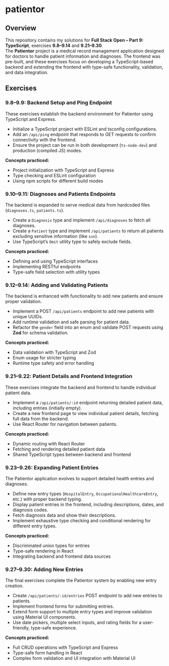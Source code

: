 # patientor

## Overview

This repository contains my solutions for **Full Stack Open – Part 9: TypeScript**, exercises **9.8–9.14** and **9.21–9.30**.  
The **Patientor** project is a medical record management application designed for doctors to handle patient information and diagnoses. The frontend was pre-built, and these exercises focus on developing a TypeScript-based backend and extending the frontend with type-safe functionality, validation, and data integration.  

## Exercises  

### 9.8–9.9: Backend Setup and Ping Endpoint

These exercises establish the backend environment for Patientor using TypeScript and Express.  

- Initialize a TypeScript project with ESLint and tsconfig configurations.
- Add an `/api/ping` endpoint that responds to GET requests to confirm connectivity with the frontend.  
- Ensure the project can be run in both development (`ts-node-dev`) and production (compiled JS) modes.  

**Concepts practiced:**

- Project initialization with TypeScript and Express  
- Type checking and ESLint configuration  
- Using npm scripts for different build modes  

### 9.10–9.11: Diagnoses and Patients Endpoints

The backend is expanded to serve medical data from hardcoded files (`diagnoses.ts`, `patients.ts`).  

- Create a `Diagnosis` type and implement `/api/diagnoses` to fetch all diagnoses.
- Create a `Patient` type and implement `/api/patients` to return all patients excluding sensitive information (like `ssn`).  
- Use TypeScript’s `Omit` utility type to safely exclude fields.  

**Concepts practiced:**

- Defining and using TypeScript interfaces  
- Implementing RESTful endpoints  
- Type-safe field selection with utility types  

### 9.12–9.14: Adding and Validating Patients

The backend is enhanced with functionality to add new patients and ensure proper validation.  

- Implement a POST `/api/patients` endpoint to add new patients with unique UUIDs.  
- Add runtime validation and safe parsing for patient data.  
- Refactor the `gender` field into an enum and validate POST requests using **Zod** for schema validation.  

**Concepts practiced:**

- Data validation with TypeScript and Zod  
- Enum usage for stricter typing  
- Runtime type safety and error handling  

### 9.21–9.22: Patient Details and Frontend Integration

These exercises integrate the backend and frontend to handle individual patient data.  

- Implement a `/api/patients/:id` endpoint returning detailed patient data, including entries (initially empty).  
- Create a new frontend page to view individual patient details, fetching full data from the backend.  
- Use React Router for navigation between patients.  

**Concepts practiced:**  

- Dynamic routing with React Router
- Fetching and rendering detailed patient data  
- Shared TypeScript types between backend and frontend  

### 9.23–9.26: Expanding Patient Entries

The Patientor application evolves to support detailed health entries and diagnoses.  

- Define new entry types (`HospitalEntry`, `OccupationalHealthcareEntry`, etc.) with proper backend typing.  
- Display patient entries in the frontend, including descriptions, dates, and diagnosis codes.  
- Fetch diagnosis data and show their descriptions.  
- Implement exhaustive type checking and conditional rendering for different entry types.  

**Concepts practiced:**

- Discriminated union types for entries  
- Type-safe rendering in React  
- Integrating backend and frontend data sources  

### 9.27–9.30: Adding New Entries

The final exercises complete the Patientor system by enabling new entry creation.  

- Create `/api/patients/:id/entries` POST endpoint to add new entries to patients.  
- Implement frontend forms for submitting entries.  
- Extend form support to multiple entry types and improve validation using Material UI components.  
- Use date pickers, multiple select inputs, and rating fields for a user-friendly, type-safe experience.  

**Concepts practiced:**

- Full CRUD operations with TypeScript and Express  
- Type-safe form handling in React  
- Complex form validation and UI integration with Material UI
